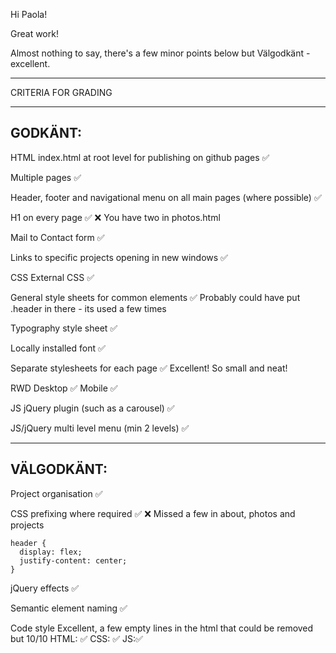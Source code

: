 
Hi Paola!

Great work!

Almost nothing to say, there's a few minor points below but Välgodkänt - excellent.

*************************************

CRITERIA FOR GRADING

*************************************

GODKÄNT:
-------------------------------------

HTML
  index.html at root level for publishing on github pages ✅

  Multiple pages ✅

  Header, footer and navigational menu on all main pages (where possible) ✅

  H1 on every page ✅ ❌
    You have two in photos.html

  Mail to Contact form ✅

  Links to specific projects opening in new windows ✅

CSS
  External CSS ✅

  General style sheets for common elements ✅
    Probably could have put .header in there - its used a few times

  Typography style sheet ✅

  Locally installed font ✅
  
  Separate stylesheets for each page ✅
    Excellent! So small and neat!

  RWD
    Desktop ✅
    Mobile ✅

JS
  jQuery plugin (such as a carousel) ✅

  JS/jQuery multi level menu (min 2 levels) ✅
  

-------------------------------------

VÄLGODKÄNT:
-------------------------------------

  Project organisation ✅

  CSS prefixing where required ✅ ❌
    Missed a few in about, photos and projects

    header {
      display: flex; 
      justify-content: center;
    }

  jQuery effects ✅

  Semantic element naming ✅

  Code style
   Excellent, a few empty lines in the html that could be removed but 10/10
   HTML: ✅
   CSS: ✅
   JS:✅